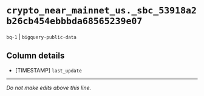 # `crypto_near_mainnet_us._sbc_53918a2b26cb454ebbbda68565239e07`
`bq-1` | `bigquery-public-data`

## Column details
* [TIMESTAMP] `last_update`

-------------------------------------------------------------------------------
*Do not make edits above this line.*
